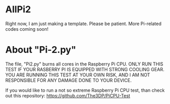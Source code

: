 # AllPi2
Right now, I am just making a template. 
Please be patient. 
More Pi-related codes coming soon!

# About "Pi-2.py"
The file, "Pi2.py" burns all cores in the Raspberry Pi CPU.
ONLY RUN THIS TEST IF YOUR RASBERRY PI IS EQUIPPED WITH STRONG COOLING GEAR.
YOU ARE RUNNING THIS TEST AT YOUR OWN RISK, AND I AM NOT RESPONSIBLE FOR ANY
DAMAGE DONE TO YOUR DEVICE.

If you would like to run a not so extreme Raspberry Pi CPU test, than check out this repository:
https://github.com/The3DP/PiCPU-Test
